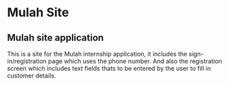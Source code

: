 # Mulah Site

## Mulah site application

This is a site for the Mulah internship application, it includes the sign-in/registration page which uses the phone number. And also the registration screen which includes text fields thats to be entered by the user to fill in customer details.
